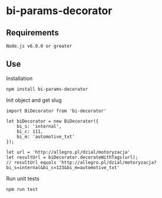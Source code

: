 # bi-params-decorator

## Requirements
```
Node.js v6.0.0 or greater
```

## Use

Installation
```
npm install bi-params-decorator
```

Init object and get slug
```
import BiDecorator from 'bi-decorator'

let biDecorator = new BiDecorator({
    bi_s: 'internal',
    bi_c: 111,
    bi_m: 'automotive_txt'
});

let url = 'http://allegro.pl/dzial/motoryzacja'
let resultUrl = biDecorator.decorateWithTags(url);
// resultUrl equals 'http://allegro.pl/dzial/motoryzacja?bi_s=internal&bi_c=123&bi_m=automotive_txt'
```

Run unit tests
```
npm run test
```

